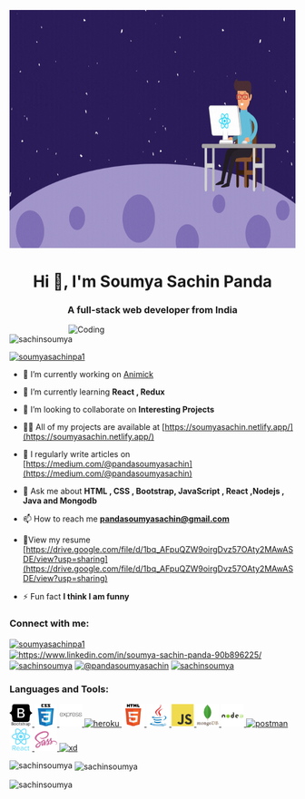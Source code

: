 <img src="Cover.gif" alt="cover pic" height="420px" width="100%"/> </br>
<h1 align="center">Hi 👋, I'm Soumya Sachin Panda</h1>
<h3 align="center">A full-stack web developer from India</h3>
<img align="right" alt="Coding" width="400" src="https://cdn.dribbble.com/users/1162077/screenshots/3848914/programmer.gif">


<p align="left"> <img src="https://komarev.com/ghpvc/?username=sachinsoumya&label=Profile%20views&color=0e75b6&style=flat" alt="sachinsoumya" /> </p>

<p align="left"> <a href="https://twitter.com/soumyasachinpa1" target="blank"><img src="https://img.shields.io/twitter/follow/soumyasachinpa1?logo=twitter&style=for-the-badge" alt="soumyasachinpa1" /></a> </p>

- 🔭 I’m currently working on [Animick](https://animick.netlify.app/)

- 🌱 I’m currently learning **React , Redux**

- 👯 I’m looking to collaborate on **Interesting Projects**

- 👨‍💻 All of my projects are available at [https://soumyasachin.netlify.app/](https://soumyasachin.netlify.app/)

- 📝 I regularly write articles on [https://medium.com/@pandasoumyasachin](https://medium.com/@pandasoumyasachin)

- 💬 Ask me about **HTML , CSS , Bootstrap, JavaScript , React ,Nodejs , Java and Mongodb**

- 📫 How to reach me **pandasoumyasachin@gmail.com**

- 📄View my resume [https://drive.google.com/file/d/1bq_AFpuQZW9oirgDvz57OAty2MAwASDE/view?usp=sharing](https://drive.google.com/file/d/1bq_AFpuQZW9oirgDvz57OAty2MAwASDE/view?usp=sharing)

- ⚡ Fun fact **I think I am funny**

<h3 align="left">Connect with me:</h3>
<p align="left">
<a href="https://twitter.com/soumyasachinpa1" target="blank"><img align="center" src="https://raw.githubusercontent.com/rahuldkjain/github-profile-readme-generator/master/src/images/icons/Social/twitter.svg" alt="soumyasachinpa1" height="30" width="40" /></a>
<a href="https://linkedin.com/in/https://www.linkedin.com/in/soumya-sachin-panda-90b896225/" target="blank"><img align="center" src="https://raw.githubusercontent.com/rahuldkjain/github-profile-readme-generator/master/src/images/icons/Social/linked-in-alt.svg" alt="https://www.linkedin.com/in/soumya-sachin-panda-90b896225/" height="30" width="40" /></a>
<a href="https://instagram.com/sachinsoumya" target="blank"><img align="center" src="https://raw.githubusercontent.com/rahuldkjain/github-profile-readme-generator/master/src/images/icons/Social/instagram.svg" alt="sachinsoumya" height="30" width="40" /></a>
<a href="https://medium.com/@pandasoumyasachin" target="blank"><img align="center" src="https://raw.githubusercontent.com/rahuldkjain/github-profile-readme-generator/master/src/images/icons/Social/medium.svg" alt="@pandasoumyasachin" height="30" width="40" /></a>
<a href="https://www.leetcode.com/sachinsoumya" target="blank"><img align="center" src="https://raw.githubusercontent.com/rahuldkjain/github-profile-readme-generator/master/src/images/icons/Social/leet-code.svg" alt="sachinsoumya" height="30" width="40" /></a>
</p>

<h3 align="left">Languages and Tools:</h3>
<p align="left"> <a href="https://getbootstrap.com" target="_blank" rel="noreferrer"> <img src="https://raw.githubusercontent.com/devicons/devicon/master/icons/bootstrap/bootstrap-plain-wordmark.svg" alt="bootstrap" width="40" height="40"/> </a> <a href="https://www.w3schools.com/css/" target="_blank" rel="noreferrer"> <img src="https://raw.githubusercontent.com/devicons/devicon/master/icons/css3/css3-original-wordmark.svg" alt="css3" width="40" height="40"/> </a> <a href="https://expressjs.com" target="_blank" rel="noreferrer"> <img src="https://raw.githubusercontent.com/devicons/devicon/master/icons/express/express-original-wordmark.svg" alt="express" width="40" height="40"/> </a> <a href="https://heroku.com" target="_blank" rel="noreferrer"> <img src="https://www.vectorlogo.zone/logos/heroku/heroku-icon.svg" alt="heroku" width="40" height="40"/> </a> <a href="https://www.w3.org/html/" target="_blank" rel="noreferrer"> <img src="https://raw.githubusercontent.com/devicons/devicon/master/icons/html5/html5-original-wordmark.svg" alt="html5" width="40" height="40"/> </a> <a href="https://www.java.com" target="_blank" rel="noreferrer"> <img src="https://raw.githubusercontent.com/devicons/devicon/master/icons/java/java-original.svg" alt="java" width="40" height="40"/> </a> <a href="https://developer.mozilla.org/en-US/docs/Web/JavaScript" target="_blank" rel="noreferrer"> <img src="https://raw.githubusercontent.com/devicons/devicon/master/icons/javascript/javascript-original.svg" alt="javascript" width="40" height="40"/> </a> <a href="https://www.mongodb.com/" target="_blank" rel="noreferrer"> <img src="https://raw.githubusercontent.com/devicons/devicon/master/icons/mongodb/mongodb-original-wordmark.svg" alt="mongodb" width="40" height="40"/> </a> <a href="https://nodejs.org" target="_blank" rel="noreferrer"> <img src="https://raw.githubusercontent.com/devicons/devicon/master/icons/nodejs/nodejs-original-wordmark.svg" alt="nodejs" width="40" height="40"/> </a> <a href="https://postman.com" target="_blank" rel="noreferrer"> <img src="https://www.vectorlogo.zone/logos/getpostman/getpostman-icon.svg" alt="postman" width="40" height="40"/> </a> <a href="https://reactjs.org/" target="_blank" rel="noreferrer"> <img src="https://raw.githubusercontent.com/devicons/devicon/master/icons/react/react-original-wordmark.svg" alt="react" width="40" height="40"/> </a> <a href="https://sass-lang.com" target="_blank" rel="noreferrer"> <img src="https://raw.githubusercontent.com/devicons/devicon/master/icons/sass/sass-original.svg" alt="sass" width="40" height="40"/> </a> <a href="https://www.adobe.com/products/xd.html" target="_blank" rel="noreferrer"> <img src="https://cdn.worldvectorlogo.com/logos/adobe-xd.svg" alt="xd" width="40" height="40"/> </a> </p>

<p><img align="left" src="https://github-readme-stats.vercel.app/api/top-langs?username=sachinsoumya&show_icons=true&locale=en&layout=compact" alt="sachinsoumya" /></p>

<p>&nbsp;<img align="center" src="https://github-readme-stats.vercel.app/api?username=sachinsoumya&show_icons=true&locale=en" alt="sachinsoumya" /></p>

<p><img align="center" src="https://github-readme-streak-stats.herokuapp.com/?user=sachinsoumya&" alt="sachinsoumya" /></p>
